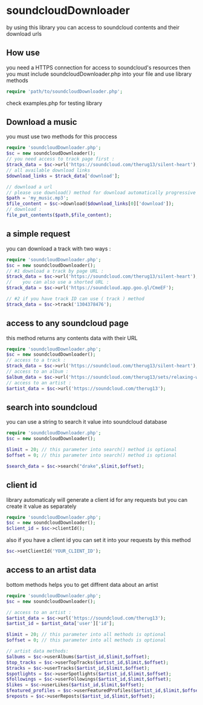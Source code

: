 # soundcloudDownloader
by using this library you can access to soundcloud contents and their download urls

## How use
you need a HTTPS connection for access to soundcloud's resources then you must include soundcloudDownloader.php into your file and use library methods
```php
require 'path/to/soundcloudDownloader.php';
```
check examples.php for testing library

## Download a music
you must use two methods for this proccess
```php
require 'soundcloudDownloader.php';
$sc = new soundcloudDownloader();
// you need access to track page first :
$track_data = $sc->url('https://soundcloud.com/therug13/silent-heart');
// all available download links
$download_links = $track_data['download'];

// download a url
// please use download() method for download automatically progressive or stream urls
$path = 'my_music.mp3';
$file_content = $sc->download($download_links[0]['download']);
// download :
file_put_contents($path,$file_content);
```

## a simple request
you can download a track with two ways :
```php
require 'soundcloudDownloader.php';
$sc = new soundcloudDownloader();
// #1 download a track by page URL :
$track_data = $sc->url('https://soundcloud.com/therug13/silent-heart');
//    you can also use a shorted URL :
$track_data = $sc->url('https://soundcloud.app.goo.gl/CmeEF');

// #2 if you have track ID can use ( track ) method
$track_data = $sc->track('1304378476');
```

## access to any soundcloud page
this method returns any contents data with their URL
```php
require 'soundcloudDownloader.php';
$sc = new soundcloudDownloader();
// access to a track :
$track_data = $sc->url('https://soundcloud.com/therug13/silent-heart');
// access to an album :
$album_data = $sc->url('https://soundcloud.com/therug13/sets/relaxing-with-trap');
// access to an artist :
$artist_data = $sc->url('https://soundcloud.com/therug13');
```

## search into soundcloud
you can use a string to search it value into soundcloud database
```php
require 'soundcloudDownloader.php';
$sc = new soundcloudDownloader();

$limit = 20; // this parameter into search() method is optional
$offset = 0; // this parameter into search() method is optional

$search_data = $sc->search("drake",$limit,$offset);
```

## client id
library automaticaly will generate a client id for any requests but you can create it value as separately
```php
require 'soundcloudDownloader.php';
$sc = new soundcloudDownloader();
$client_id = $sc->clientId();
```
also if you have a client id you can set it into your requests by this method
```php
$sc->setClientId('YOUR_CLIENT_ID');
```

## access to an artist data
bottom methods helps you to get diffrent data about an artist
```php
require 'soundcloudDownloader.php';
$sc = new soundcloudDownloader();

// access to an artist :
$artist_data = $sc->url('https://soundcloud.com/therug13');
$artist_id = $artist_data['user']['id'];

$limit = 20; // this parameter into all methods is optional
$offset = 0; // this parameter into all methods is optional

// artist data methods:
$albums = $sc->userAlbums($artist_id,$limit,$offset);
$top_tracks = $sc->userTopTracks($artist_id,$limit,$offset);
$tracks = $sc->userTracks($artist_id,$limit,$offset);
$spotlights = $sc->userSpotlights($artist_id,$limit,$offset);
$followings = $sc->userFollowings($artist_id,$limit,$offset);
$likes = $sc->userLikes($artist_id,$limit,$offset);
$featured_profiles = $sc->userFeaturedProfiles($artist_id,$limit,$offset);
$reposts = $sc->userReposts($artist_id,$limit,$offset);
```
